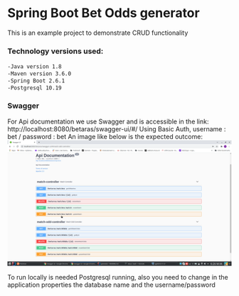 # Spring Boot Bet Odds generator
This is an example project to demonstrate CRUD functionality
### Technology versions used:
    -Java version 1.8
    -Maven version 3.6.0
    -Spring Boot 2.6.1
    -Postgresql 10.19
### Swagger 
For Api documentation we use Swagger and is accessible in the link: http://localhost:8080/betaras/swagger-ui/#/
Using Basic Auth, username : bet / password : bet
An image like below is the expected outcome:
![Swagger](img/Swagger.PNG?raw=true)

To run locally is needed Postgresql running, also
you need to change in the application properties 
the database name and the username/password
